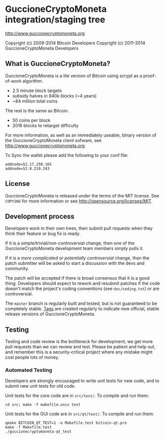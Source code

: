 GuccioneCryptoMoneta integration/staging tree
================================

http://www.guccionecryptomoneta.org

Copyright (c) 2009-2014 Bitcoin Developers
Copyright (c) 2011-2014 GuccioneCryptoMoneta Developers

What is GuccioneCryptoMoneta?
----------------

GuccioneCryptoMoneta is a lite version of Bitcoin using scrypt as a proof-of-work algorithm.
 - 2.5 minute block targets
 - subsidy halves in 840k blocks (~4 years)
 - ~84 million total coins

The rest is the same as Bitcoin.
 - 50 coins per block
 - 2016 blocks to retarget difficulty

For more information, as well as an immediately useable, binary version of
the GuccioneCryptoMoneta client sofware, see http://www.guccionecryptomoneta.org.

To Sync the wallet please add the following to your conf file:

    addnode=52.17.250.165
    addnode=52.8.210.243


License
-------

GuccioneCryptoMoneta is released under the terms of the MIT license. See `COPYING` for more
information or see http://opensource.org/licenses/MIT.

Development process
-------------------

Developers work in their own trees, then submit pull requests when they think
their feature or bug fix is ready.

If it is a simple/trivial/non-controversial change, then one of the GuccioneCryptoMoneta
development team members simply pulls it.

If it is a *more complicated or potentially controversial* change, then the patch
submitter will be asked to start a discussion with the devs and community.

The patch will be accepted if there is broad consensus that it is a good thing.
Developers should expect to rework and resubmit patches if the code doesn't
match the project's coding conventions (see `doc/coding.txt`) or are
controversial.

The `master` branch is regularly built and tested, but is not guaranteed to be
completely stable. [Tags](https://github.com/guccionecryptomoneta-project/guccionecryptomoneta/tags) are created
regularly to indicate new official, stable release versions of GuccioneCryptoMoneta.

Testing
-------

Testing and code review is the bottleneck for development; we get more pull
requests than we can review and test. Please be patient and help out, and
remember this is a security-critical project where any mistake might cost people
lots of money.

### Automated Testing

Developers are strongly encouraged to write unit tests for new code, and to
submit new unit tests for old code.

Unit tests for the core code are in `src/test/`. To compile and run them:

    cd src; make -f makefile.unix test

Unit tests for the GUI code are in `src/qt/test/`. To compile and run them:

    qmake BITCOIN_QT_TEST=1 -o Makefile.test bitcoin-qt.pro
    make -f Makefile.test
    ./guccionecryptomoneta-qt_test

